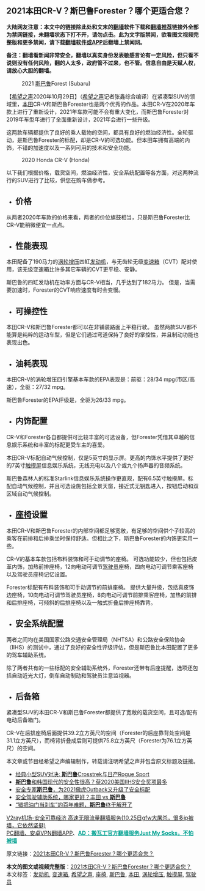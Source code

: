  <h2>2021本田CR-V？斯巴鲁Forester？哪个更适合您？</h2> <p class="notice"><b>大陆网友注意：本文中的链接除此处和文末的<a href="https://github.com/bannedbook/fanqiang" >翻墙</a>软件下载和<a href="https://github.com/killgcd/justmysocks/blob/master/README.md">翻墙推荐</a>链接外全部为禁网链接，未翻墙状态下打不开，请勿点击。此为文字版禁闻，欲看图文视频完整版和更多禁闻，请下载<a href="https://github.com/bannedbook/fanqiang">翻墙软件或APP</a>后翻墙上禁闻网。</p><p>备注：翻墙看新闻非常安全，翻墙以真实身份发表敏感言论有一定风险，但只看不说则没有任何风险，翻的人太多，政府管不过来，也不管。信息自由是天赋人权，请放心大胆的翻墙。</b></p>  <div class="entry"> <figure><figcaption>2021 <a href="https://www.bannedbook.org/bnews/tag/%E6%96%AF%E5%B7%B4%E9%B2%81/" class="st_tag internal_tag" rel="tag" title="标签 斯巴鲁 下的日志">斯巴鲁</a>Forest (Subaru)</figcaption></figure> <p>【<span class='wp_keywordlink_affiliate'><a href="https://www.soundofhope.org" title="希望之声" target="_blank">希望之声</a></span>2020年10月29日】（<a href="https://www.bannedbook.org/bnews/tag/%e5%b8%8c%e6%9c%9b%e4%b9%8b%e5%a3%b0/" class="st_tag internal_tag" rel="tag" title="标签 希望之声 下的日志">希望之声</a>记者张鑫综合编译）在紧凑型SUV的领域里，<a href="https://www.bannedbook.org/bnews/tag/%E6%9C%AC%E7%94%B0/" class="st_tag internal_tag" rel="tag" title="标签 本田 下的日志">本田</a>CR-V和斯巴鲁Forester也是两个优秀的作品。本田CR-V在2020年车款上进行了重新设计，2021年车款可能不会有重大变化，而斯巴鲁Forester对2019年车型年进行了全面重新设计，2021年会进行一些升级。</p> <p>这两款车辆都提供了良好的乘人载物的空间，都具有良好的燃油经济性。全轮驱动，是斯巴鲁Forester的标配，却是CR-V的可选功能。但本田车拥有高端的内饰，不错的加速度以及一系列可用的技术和安全功能。</p> <figure><figcaption>2020 Honda CR-V (Honda)</figcaption></figure> <p>以下我们根据价格，载货空间，燃油经济性，安全系统配置等各方面，对这两种流行的SUV进行了比较，供您在购车做参考。</p> <ul> <li> <h2>价格</h2> </li> </ul> <p>从两者2020年车款的价格来看，两者的价位旗鼓相当，只是斯巴鲁Forester比 CR-V能稍微便宜一点点。</p> <ul> <li> <h2>性能表现</h2> </li> </ul> <p>本田配备了190马力的<a href="https://www.bannedbook.org/bnews/tag/%E6%B6%A1%E8%BD%AE%E5%A2%9E%E5%8E%8B/" class="st_tag internal_tag" rel="tag" title="标签 涡轮增压 下的日志">涡轮增压</a>四缸<a href="https://www.bannedbook.org/bnews/tag/%e5%8f%91%e5%8a%a8%e6%9c%ba/" class="st_tag internal_tag" rel="tag" title="标签 发动机 下的日志">发动机</a>，与无齿轮无级<a href="https://www.bannedbook.org/bnews/tag/%E5%8F%98%E9%80%9F%E7%AE%B1/" class="st_tag internal_tag" rel="tag" title="标签 变速箱 下的日志">变速箱</a>（CVT）配对使用，该无级变速箱比许多其它车辆的CVT更平稳、安静。</p>  <p>斯巴鲁的四缸发动机在功率方面与CR-V相当，几乎达到了182马力。 但是，当需要加速时，Forester的CVT响应速度有时会变慢。</p> <ul> <li> <h2>可操控性</h2> </li> </ul> <p>本田CR-V和斯巴鲁Forester都可以在非铺装路面上平稳行驶。 虽然两款SUV都不能算是纯粹的运动车型，但是它们通过弯道保持了良好的掌控性，并且制动功能也表现出色。</p> <ul> <li> <h2>油耗表现</h2> </li> </ul> <p>本田CR-V的涡轮增压四引擎基本车款的EPA表现是：前驱：28/34 mpg(市区/高速），全驱：27/32 mpg。</p> <p>斯巴鲁Forester的EPA评级是，全驱为26/33 mpg。</p> <ul> <li> <h2>内饰配置</h2> </li> </ul> <p>CR-V和Forester各自都提供可比较丰富的可选设备，但Forester凭借其卓越的信息娱乐系统和丰富的标配更受车主的喜爱。</p>  <p>本田CR-V标配自动气候控制，仅是5英寸的显示屏。更高的内饰水平提供了更好的7英寸<a href="https://www.bannedbook.org/bnews/tag/%e8%a7%a6%e6%91%b8%e5%b1%8f/" class="st_tag internal_tag" rel="tag" title="标签 触摸屏 下的日志">触摸屏</a>信息娱乐系统，无线充电以及八个或九个扬声器的音频系统。</p> <p>斯巴鲁森林人的标准Starlink信息娱乐系统操作更直观，配有6.5英寸触摸屏。标配自动气候控制，并且可选设施包括全景天窗，接近式无钥匙进入，按钮启动和双区域自动气候控制。</p> <ul> <li> <h2><a href="https://www.bannedbook.org/bnews/tag/%E5%BA%A7%E6%A4%85/" class="st_tag internal_tag" rel="tag" title="标签 座椅 下的日志">座椅</a>设置</h2> </li> </ul> <p>本田CR-V和斯巴鲁Forester的内部空间都足够宽敞，有足够的空间供个子较高的乘客在前排和后排乘坐时保持舒适。但相比之下，斯巴鲁Forester的内饰更实用一些。</p> <p>CR-V的基本车款包括布料装饰和可手动调节的座椅。 可选功能较少，但也包括皮革内饰，加热前排座椅，12向电动可调节<a href="https://www.bannedbook.org/bnews/tag/%E9%A9%BE%E9%A9%B6%E5%91%98/" class="st_tag internal_tag" rel="tag" title="标签 驾驶员 下的日志">驾驶员</a>座椅，四向电动可调节乘客座椅以及驾驶员座椅记忆设置。</p> <p>Forester标配有布料装饰和可手动调节的前排座椅。 提供大量升级，包括真皮饰边座椅，10向电动可调节驾驶员座椅，8向电动可调节前排乘客座椅，加热的前排和后排座椅，可倾斜的后排座椅以及一触式折叠后排座椅靠背。</p>  <ul> <li> <h2>安全系统配置</h2> </li> </ul> <p>两者之间均在美国国家公路交通安全管理局（NHTSA）和公路安全保险协会（IIHS）的测试中，通过了良好的安全性评级评估，但是斯巴鲁比本田配置了更多的驾车辅助系统。</p> <p>除了两者共有的一些标配的安全辅助系统外，Forester还带有后座提醒，选项还包括自动近光大灯，倒车自动制动和驾驶员注意监视器。</p> <ul> <li> <h2>后备箱</h2> </li> </ul> <p>紧凑型SUV的本田CR-V和斯巴鲁Forester都提供了宽敞的载货空间，且可选/配有电动后备箱门。</p> <p>CR-V在后排座椅后面提供39.2立方英尺的空间（Forester的后座靠背处空间是31.1立方英尺），而椅背折叠成后则可提供75.8立方英尺（Forester为76.1立方英尺）的空间。</p> <p>本文章或节目经希望之声编辑制作，转载请注明希望之声并包含原文标题及链接。</p>  <ul class='op-related-articles' title='相关阅读'> <li><a href='https://www.bannedbook.org/bnews/comments/20201027/1420929.html' target='_blank'>经典小型SUV对决: <b>斯巴鲁</b>Crosstrek与日产Rogue Sport</a></li> <li><a href='https://www.bannedbook.org/bnews/comments/20200822/1383909.html' target='_blank'><b>斯巴鲁</b>和韩国现代的安全性很高？获2020美国IIHS安全奖项最多</a></li> <li><a href='https://www.bannedbook.org/bnews/comments/20200818/1381726.html' target='_blank'>安全专家<b>斯巴鲁</b>，为2021傲虎Outback又升级了安全标配</a></li> <li><a href='https://www.bannedbook.org/bnews/comments/20200616/1345441.html' target='_blank'>安全驾驶辅助系统，哪家更好？丰田 vs <b>斯巴鲁</b></a></li> <li><a href='https://www.bannedbook.org/bnews/comments/20200610/1342383.html' target='_blank'>“错把油门当刹车”的百年难题，<b>斯巴鲁</b>终于解开了</a></li> </ul> <p class="texttj"> <a href="https://www.bannedbook.org/forum23/topic22702.html" target="_blank">V2ray机场-安全可靠经济 高速无限流量翻墙服务(10.25日gfw大屠杀，很多ip被墙，它依然坚挺)</a><br/> <a href="https://github.com/bannedbook/fanqiang/wiki/%E7%A6%81%E9%97%BB%E7%BD%91%E5%AE%89%E5%8D%93%E7%BF%BB%E5%A2%99%E6%96%B0%E9%97%BBAPP" target="_blank">PC翻墙、安卓VPN翻墙APP</a>、<span onclick="window.open('https://github.com/killgcd/justmysocks/blob/master/README.md')" style="font-weight:bold;color:#00A191;cursor:pointer;text-decoration:underline;outline:none">AD：搬瓦工官方翻墙服务Just My Socks，不怕被墙</span></p><p>原文链接：<a class="src_link"  href="https://www.soundofhope.org/post/437491" target="_blank">2021本田CR-V？斯巴鲁Forester？哪个更适合您？</a></p><a name='sharetosocial'></a>       <div><b>本文的图文或视频完整版</b>：<a href='https://www.bannedbook.org/bnews/comments/20201030/1422757.html'>2021本田CR-V？斯巴鲁Forester？哪个更适合您？</a></div>  </div><!--END ENTRY--> <div class="postfooter"> <div>本文标签：<a href="https://www.bannedbook.org/bnews/tag/%e5%8f%91%e5%8a%a8%e6%9c%ba/" rel="tag">发动机</a>, <a href="https://www.bannedbook.org/bnews/tag/%E5%8F%98%E9%80%9F%E7%AE%B1/" rel="tag">变速箱</a>, <a href="https://www.bannedbook.org/bnews/tag/%e5%b8%8c%e6%9c%9b%e4%b9%8b%e5%a3%b0/" rel="tag">希望之声</a>, <a href="https://www.bannedbook.org/bnews/tag/%E5%BA%A7%E6%A4%85/" rel="tag">座椅</a>, <a href="https://www.bannedbook.org/bnews/tag/%E6%96%AF%E5%B7%B4%E9%B2%81/" rel="tag">斯巴鲁</a>, <a href="https://www.bannedbook.org/bnews/tag/%E6%9C%AC%E7%94%B0/" rel="tag">本田</a>, <a href="https://www.bannedbook.org/bnews/tag/%E6%B6%A1%E8%BD%AE%E5%A2%9E%E5%8E%8B/" rel="tag">涡轮增压</a>, <a href="https://www.bannedbook.org/bnews/tag/%e8%a7%a6%e6%91%b8%e5%b1%8f/" rel="tag">触摸屏</a>, <a href="https://www.bannedbook.org/bnews/tag/%E9%A9%BE%E9%A9%B6%E5%91%98/" rel="tag">驾驶员</a></div>  </div><!--END POSTFOOTER--> 